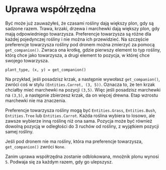 # Uprawa współrzędna
Być może już zauważyłeś, że czasami rośliny dają większy plon, gdy są sadzone razem.
Trawa, krzaki, drzewa i marchewki dają większy plon, gdy mają odpowiedniego towarzysza. Preferencje towarzysza są różne dla każdej pojedynczej rośliny i nie można ich przewidzieć. Na szczęście preferencje towarzysza rośliny pod dronem można zmierzyć za pomocą `get_companion()`. Zwraca ona krotkę, gdzie pierwszy element to typ rośliny, którą chce jako towarzysza, a drugi element to pozycja, w której chce swojego towarzysza.

`plant_type, (x, y) = get_companion()`

Na przykład, jeśli posadzisz krzak, a następnie wywołasz `get_companion()`, zwróci coś w stylu `(Entities.Carrot, (3, 5))`. Oznacza to, że ten krzak chciałby mieć marchewki na pozycji `(3,5)`. Więc jeśli posadzisz marchewki na `(3,5)`, a następnie zbierzesz krzak, da on więcej drewna. Etap wzrostu marchewki nie ma znaczenia.

Preferencje towarzysza rośliny mogą być `Entities.Grass`, `Entities.Bush`, `Entities.Tree` lub `Entities.Carrot`. Każda roślina wybiera to losowo, ale zawsze wybierze inną roślinę niż ona sama. Pozycja może być również dowolną pozycją w odległości do 3 ruchów od rośliny, z wyjątkiem pozycji samej rośliny.

Jeśli pod dronem nie ma rośliny, która ma preferencje towarzysza, `get_companion()` zwróci `None`.

Zanim uprawa współrzędna zostanie odblokowana, mnożnik plonu wynosi `5`. Podwaja się za każdym razem, gdy go ulepszysz.